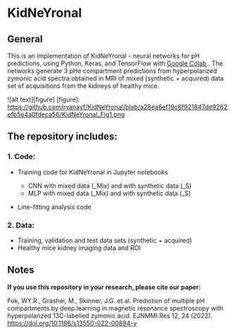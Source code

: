 # KidNeYronal

## General
This is an implementation of KidNeYronal - neural networks for pH predictions, using Python, Keras, and TensorFlow with [Google Colab](https://colab.research.google.com/) . The networks generate 3 pHe compartment predictions from hyperpolarized zymonic acid spectra obtained in MRI of mixed (synthetic + acquired) data set of acquisitions from the kidneys of healthy mice.

![alt text][figure]
[figure]: https://github.com/ryanayf/KidNeYronal/blob/a28ea6ef19c6f921847de9262efb5e4a0fdeca56/KidNeYronal_Fig1.png

## The repository includes:
### 1. Code: 

- Training code for KidNeYronal in Jupyter notebooks 
  -	CNN with mixed data (_Mix) and with synthetic data (_S)
  -	MLP with mixed data (_Mix) and with synthetic data (_S)
 
- Line-fitting analysis code

### 2. Data:

-	Training, validation and test data sets (synthetic + acquired)
- Healthy mice kidney imaging data and ROI
  
## Notes
**If you use this repository in your research, please cite our paper:**

Fok, WY.R., Grashei, M., Skinner, J.G. et al. Prediction of multiple pH compartments by deep learning in magnetic resonance spectroscopy with hyperpolarized 13C-labelled zymonic acid. EJNMMI Res 12, 24 (2022). https://doi.org/10.1186/s13550-022-00894-y
